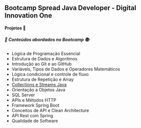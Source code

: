 
## Bootcamp Spread Java Developer - Digital Innovation One

#### Projetos :file_folder:

##### :memo: Conteúdos abordados no Bootcamp :books:

* Lógica de Programação Essencial
* Estrutura de Dados e Algoritmos
* Introdução ao Git e ao GitHub
* Variáveis, Tipos de Dados e Operadores Matemáticos
* Lógica condicional e controle de fluxo
* Estrutura de Repetição e Array
* [Collections e Streams Java](https://github.com/Tati-Ramos/Bootcamp-Spread---DIO/tree/main/collections)
* Orientação a Objetos Java
* SQL Server
* APIs e Métodos HTTP
* Framework Spring Boot
* Conceitos de API e Clean Architecture
* API Rest com Spring
* Qualidade de Software

